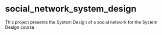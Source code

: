 # social_network_system_design
This project presents the System Design of a social network for the System Design course.
